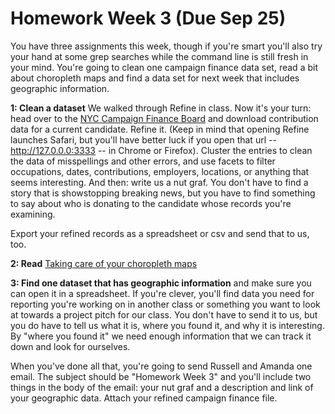 # Homework Week 3 (Due Sep 25)

You have three assignments this week, though if you're smart you'll also try your hand at some grep searches while the command line is still fresh in your mind. You're going to clean one campaign finance data set, read a bit about choropleth maps and find a data set for next week that includes geographic information.<!--more-->

**1: Clean a dataset**
We walked through Refine in class. Now it's your turn: head over to the <a href="http://www.nyccfb.info/searchabledb/">NYC Campaign Finance Board</a> and download contribution data for a current candidate. Refine it. (Keep in mind that opening Refine launches Safari, but you'll have better luck if you open that url -- http://127.0.0.0:3333 -- in Chrome or Firefox). Cluster the entries to clean the data of misspellings and other errors, and use facets to filter occupations, dates, contributions, employers, locations, or anything that seems interesting. And then: write us a nut graf. You don't have to find a story that is showstopping breaking news, but you have to find something to say about who is donating to the candidate whose records you're examining.

Export your refined records as a spreadsheet or csv and send that to us, too.

**2: Read** <a href="http://vis4.net/blog/posts/choropleth-maps/">Taking care of your choropleth maps</a>

**3: Find one dataset that has geographic information** and make sure you can open it in a spreadsheet. If you're clever, you'll find data you need for reporting you're working on in another class or something you want to look at towards a project pitch for our class. You don't have to send it to us, but you do have to tell us what it is, where you found it, and why it is interesting. By "where you found it" we need enough information that we can track it down and look for ourselves.

When you've done all that, you're going to send Russell and Amanda one email. The subject should be "Homework Week 3" and you'll include two things in the body of the email: your nut graf and a description and link of your geographic data. Attach your refined campaign finance file.
